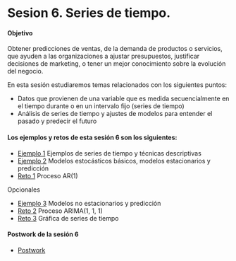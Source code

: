 # Sesion 6. Series de tiempo.

#### Objetivo

Obtener predicciones de ventas, de la demanda de productos o servicios, que ayuden a las organizaciones a ajustar presupuestos, justificar decisiones de marketing, o tener un mejor conocimiento sobre la evolución del negocio.

En esta sesión estudiaremos temas relacionados con los siguientes puntos:

- Datos que provienen de una variable que es medida secuencialmente en el tiempo durante o en un intervalo fijo (series de tiempo)
- Análisis de series de tiempo y ajustes de modelos para entender el pasado y predecir el futuro

#### Los ejemplos y retos de esta sesión 6 son los siguientes:

- [Ejemplo 1](https://github.com/beduExpert/Programacion-con-R-Santander/tree/master/Sesion-06/Ejemplo-01) Ejemplos de series de tiempo y técnicas descriptivas
- [Ejemplo 2](https://github.com/beduExpert/Programacion-con-R-Santander/tree/master/Sesion-06/Ejemplo-02) Modelos estocásticos básicos, modelos estacionarios y predicción
- [Reto 1](https://github.com/beduExpert/Programacion-con-R-Santander/tree/master/Sesion-06/Reto-01) Proceso AR(1)

Opcionales 

- [Ejemplo 3](https://github.com/beduExpert/Programacion-con-R-Santander/tree/master/Sesion-06/Ejemplo-03) Modelos no estacionarios y predicción
- [Reto 2](https://github.com/beduExpert/Programacion-con-R-Santander/tree/master/Sesion-06/Reto-02) Proceso ARIMA(1, 1, 1)
- [Reto 3](https://github.com/beduExpert/Programacion-con-R-Santander/tree/master/Sesion-06/Reto-03) Gráfica de series de tiempo

#### Postwork de la sesión 6

- [Postwork](https://github.com/beduExpert/Programacion-con-R-Santander/tree/master/Sesion-06/Postwork)
